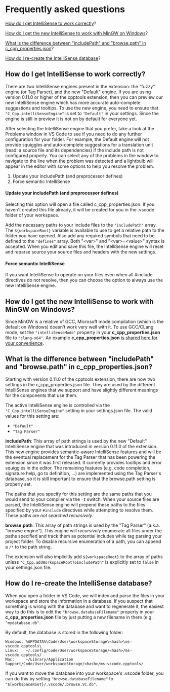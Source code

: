 # Frequently asked questions

[How do I get IntelliSense to work correctly](#how-do-i-get-intellisense-to-work-correctly)?

[How do I get the new IntelliSense to work with MinGW on Windows](#how-do-i-get-the-new-intellisense-to-work-with-mingw-on-windows)?

[What is the difference between "includePath" and "browse.path" in c\_cpp\_properties.json](#what-is-the-difference-between-includepath-and-browsepath-in-c_cpp_propertiesjson)?

[How do I re-create the IntelliSense database](#how-do-i-re-create-the-intellisense-database)?

## How do I get IntelliSense to work correctly?

There are two IntelliSense engines present in the extension: the "fuzzy" engine (or Tag Parser), and the new "Default" engine. If you are using version 0.11.0 or higher of the cpptools extension, then you can preview our new IntelliSense engine which has more accurate auto-complete suggestions and tooltips. To use the new engine, you need to ensure that `"C_Cpp.intelliSenseEngine"` is set to `"Default"` in your settings. Since the engine is still in preview it is not on by default for everyone yet.

After selecting the IntelliSense engine that you prefer, take a look at the Problems window in VS Code to see if you need to do any further configuration for your folder. For example, the Default engine will not provide squiggles and auto-complete suggestions for a translation unit (read: a source file and its dependencies) if the include path is not configured properly. You can select any of the problems in the window to navigate to the line when the problem was detected and a lightbulb will appear in the editor with some options to help you resolve the problem.

1. Update your includePath (and preprocessor defines)
2. Force semantic IntelliSense

#### Update your includePath (and preprocessor defines)

Selecting this option will open a file called c_cpp_properties.json. If you haven't created this file already, it will be created for you in the .vscode folder of your workspace.

Add the necessary paths to your include files to the `"includePath"` array. The `${workspaceRoot}` variable is available to use to get a relative path to the folder you have opened. Also add any required symbols that need to be defined to the `"defines"` array. Both "\<var\>" and "\<var\>=\<value\>" syntax is accepted. When you edit and save this file, the IntelliSense engine will reset and reparse source your source files and headers with the new settings.

#### Force semantic IntelliSense

If you want IntelliSense to operate on your files even when all #include directives do not resolve, then you can choose the option to always use the new IntelliSense engine.

## How do I get the new IntelliSense to work with MinGW on Windows?

Since MinGW is a relative of GCC, Microsoft mode compilation (which is the default on Windows) doesn't work very well with it. To use GCC/CLang mode, set the `"intelliSenseMode"` property in your **c_cpp_properties.json** file to `"clang-x64"`. An example **c_cpp_properties.json** [is shared here for your convenience](https://github.com/Microsoft/vscode-cpptools/blob/master/Documentation/LanguageServer/MinGW.md).

## What is the difference between "includePath" and "browse.path" in c\_cpp\_properties.json?

Starting with version 0.11.0 of the cpptools extension, there are now two settings in the c\_cpp\_properties.json file. They are used by the different IntelliSense engines that we support and have slightly different meanings for the components that use them.

The active IntelliSense engine is controlled via the `"C_Cpp.intelliSenseEngine"` setting in your settings.json file. The valid values for this setting are:
* `"Default"`
* `"Tag Parser"`

**includePath**: This array of path strings is used by the new "Default" IntelliSense engine that was introduced in version 0.11.0 of the extension. This new engine provides semantic-aware IntelliSense features and will be the eventual replacement for the Tag Parser that has been powering the extension since it was first released. It currently provides tooltips and error squiggles in the editor. The remaining features (e.g. code completion, signature help, go to definition, ...) are implemented using the Tag Parser's database, so it is still important to ensure that the browse.path setting is properly set.

The paths that you specify for this setting are the same paths that you would send to your compiler via the `-I` switch. When your source files are parsed, the IntelliSense engine will prepend these paths to the files specified by your `#include` directives while attempting to resolve them. These paths are _not searched recursively_.

**browse.path**: This array of path strings is used by the "Tag Parser" (a.k.a. "browse engine"). This engine will _recursively_ enumerate all files under the paths specified and track them as potential includes while tag parsing your project folder. To disable recursive enumeration of a path, you can append a `/*` to the path string.

The extension will also implicitly add `${workspaceRoot}` to the array of paths unless `"C_Cpp.addWorkspaceRootToIncludePath"` is explicitly set to `false` in your settings.json file.

## How do I re-create the IntelliSense database?

When you open a folder in VS Code, we will index and parse the files in your workspace and store the information in a database. If you suspect that something is wrong with the database and want to regenerate it, the easiest way to do this is to edit the `"browse.databaseFilename"` property in your **c_cpp_properties.json** file by just putting a new filename in there (e.g. `"mydatabase.db"`.

By default, the database is stored in the following folder:

```
Windows: %APPDATA%\Code\User\workspaceStorage\<hash>\ms-vscode.cpptools\
Linux:   ~/.config/Code/User/workspaceStorage/<hash>/ms-vscode.cpptools/
Mac:     ~/Library/Application Support/Code/User/workspaceStorage/<hash>/ms-vscode.cpptools/
```

If you want to move the database into your workspace's .vscode folder, you can do this by setting `"browse.databaseFilename"` to `"$[workspaceRoot}/.vscode/.browse.VC.db"`.
